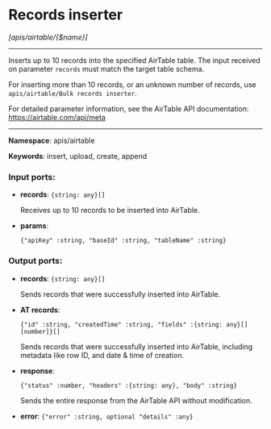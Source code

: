 # Records inserter

_[apis/airtable/{$name}]_

---

Inserts up to 10 records into the specified AirTable table.
The input received on parameter `records` must match the target table schema.

For inserting more than 10 records, or an unknown number of records, use `apis/airtable/Bulk records inserter`.

For detailed parameter information, see the AirTable API documentation:
https://airtable.com/api/meta

---

__Namespace__: apis/airtable

__Keywords__: insert, upload, create, append

### Input ports:

* __records__: ` {string: any}[] `

    Receives up to 10 records to be inserted into AirTable.


* __params__: 
    ```
    {"apiKey" :string, "baseId" :string, "tableName" :string}
    ```

### Output ports:

* __records__: ` {string: any}[] `

    Sends records that were successfully inserted into AirTable.


* __AT records__: 
    ```
    {"id" :string, "createdTime" :string, "fields" :{string: any}[][number]}[]
    ```

    Sends records that were successfully inserted into AirTable, including metadata like row ID, and date & time of creation.


* __response__: 
    ```
    {"status" :number, "headers" :{string: any}, "body" :string}
    ```

    Sends the entire response from the AirTable API without modification.


* __error__: ` {"error" :string, optional "details" :any} `

